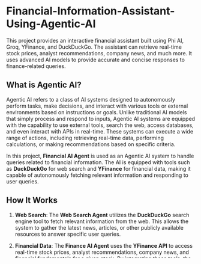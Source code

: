 # Financial-Information-Assistant-Using-Agentic-AI
This project provides an interactive financial assistant built using Phi AI, Groq, YFinance, and DuckDuckGo. The assistant can retrieve real-time stock prices, analyst recommendations, company news, and much more. It uses advanced AI models to provide accurate and concise responses to finance-related queries.

## What is Agentic AI?

Agentic AI refers to a class of AI systems designed to autonomously perform tasks, make decisions, and interact with various tools or external environments based on instructions or goals. Unlike traditional AI models that simply process and respond to inputs, Agentic AI systems are equipped with the capability to use external tools, search the web, access databases, and even interact with APIs in real-time. These systems can execute a wide range of actions, including retrieving real-time data, performing calculations, or making recommendations based on specific criteria.

In this project, **Financial AI Agent** is used as an Agentic AI system to handle queries related to financial information. The AI is equipped with tools such as **DuckDuckGo** for web search and **YFinance** for financial data, making it capable of autonomously fetching relevant information and responding to user queries.

## How It Works

1. **Web Search**: 
   The **Web Search Agent** utilizes the **DuckDuckGo** search engine tool to fetch relevant information from the web. This allows the system to gather the latest news, articles, or other publicly available resources to answer specific user queries.

2. **Financial Data**:
   The **Finance AI Agent** uses the **YFinance API** to access real-time stock prices, analyst recommendations, company news, and financial fundamentals for a given stock. By integrating these tools, the system can autonomously retrieve and present complex financial information in an easily understandable format.

3. **Groq Model**:
   The **Groq model** (based on **llama-3.3-70b-versatile**) is a state-of-the-art language model used by both agents. This model helps generate human-like responses and ensure the information provided is coherent and accurate.

4. **Multi-Agent Collaboration**:
   In this setup, both agents (the **Web Search Agent** and the **Finance AI Agent**) are working together under the control of the **multi-ai-agent**. The multi-agent system allows for a more flexible, powerful solution by integrating web search capabilities with financial data retrieval to ensure the most comprehensive response possible.

## Features

- **Web Search**: Fetches information from the web using DuckDuckGo.
- **Stock Market Information**: Provides stock prices, analyst recommendations, fundamentals, and news using YFinance.
- **AI-powered Assistance**: Utilizes the **Groq** model (based on **llama-3.3-70b-versatile**) to generate responses.
- **Interactive Command Line Interface**: Users can input queries and receive real-time results from both the web search and financial tools.

## Requirements

To run this project, make sure you have the following dependencies installed:

- Python 3.7+
- [phidata]([https://github.com/phi-agent/phi](https://docs.phidata.com/introduction))
- `yfinance` library
- `duckduckgo` library
- `python-dotenv` for environment variable management

## Installation

1. Clone the repository:

```bash
git clone https://github.com/yourusername/financial-information-assistant.git
cd financial-information-assistant
```
2. Install the required dependencies:
```
pip install -r requirements.txt
```
3. Set up environment variables:
Create a .env file in the root directory with the following keys:
```
PHI_API_KEY=your_pinecone_api_key
GROQ_API_KEY=your_gemini_api_key
```
Replace your_pinecone_api_key, your_gemini_api_key, and your_llama_api_key with the appropriate keys.
